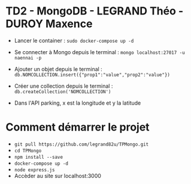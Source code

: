 # TD2 - MongoDB - LEGRAND Théo - DUROY Maxence

* Lancer le container : `sudo docker-compose up -d`

* Se connecter à Mongo depuis le terminal : `mongo localhost:27017 -u naennai -p`

* Ajouter un objet depuis le terminal : `db.NOMCOLLECTION.insert({"prop1":"value","prop2":"value"})`

* Créer une collection depuis le terminal : `db.createCollection('NOMCOLLECTION')`

* Dans l'API parking, x est la longitude et y la latitude

# Comment démarrer le projet 

* `git pull https://github.com/legrand82u/TPMongo.git`
* `cd TPMongo`
* `npm install --save`
* `docker-compose up -d`
* `node express.js`
* Accèder au site sur localhost:3000